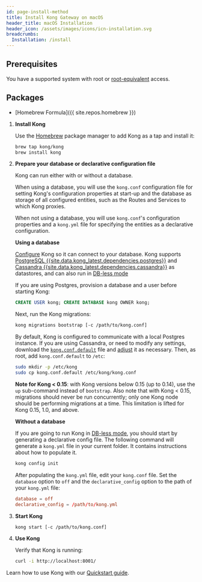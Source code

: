 ```yaml
---
id: page-install-method
title: Install Kong Gateway on macOS
header_title: macOS Installation
header_icon: /assets/images/icons/icn-installation.svg
breadcrumbs:
  Installation: /install
---
```


## Prerequisites

You have a supported system with root or [root-equivalent](/gateway/{{page.kong_version}}/plan-and-deploy/kong-user) access.

## Packages

- [Homebrew Formula]({{ site.repos.homebrew }})

1. **Install Kong**

    Use the [Homebrew](https://brew.sh/) package manager to add Kong as a tap and install it:

    ```bash
    brew tap kong/kong
    brew install kong
    ```

2. **Prepare your database or declarative configuration file**

    Kong can run either with or without a database.

    When using a database, you will use the `kong.conf` configuration file for setting Kong's
    configuration properties at start-up and the database as storage of all configured entities,
    such as the Routes and Services to which Kong proxies.

    When not using a database, you will use `kong.conf`'s configuration properties and a `kong.yml`
    file for specifying the entities as a declarative configuration.

    **Using a database**

    [Configure][configuration] Kong so it can connect to your database. Kong supports
    [PostgreSQL {{site.data.kong_latest.dependencies.postgres}}](http://www.postgresql.org/) and
    [Cassandra {{site.data.kong_latest.dependencies.cassandra}}](http://cassandra.apache.org/) as datastores, and
    can also run in [DB-less mode](/gateway-oss/latest/db-less-and-declarative-config/)

    If you are using Postgres, provision a database and a user before starting Kong:

    ```sql
    CREATE USER kong; CREATE DATABASE kong OWNER kong;
    ```

    Next, run the Kong migrations:

    ```bash
    kong migrations bootstrap [-c /path/to/kong.conf]
    ```
    By default, Kong is configured to communicate with a local Postgres instance.
    If you are using Cassandra, or need to modify any settings, download the [`kong.conf.default`](https://raw.githubusercontent.com/Kong/kong/master/kong.conf.default) file and [adjust][configuration] it as necessary.
    Then, as root, add `kong.conf.default` to `/etc`:

    ```bash
    sudo mkdir -p /etc/kong
    sudo cp kong.conf.default /etc/kong/kong.conf
    ```

    **Note for Kong < 0.15**: with Kong versions below 0.15 (up to 0.14), use
    the `up` sub-command instead of `bootstrap`. Also note that with Kong <
    0.15, migrations should never be run concurrently; only one Kong node
    should be performing migrations at a time. This limitation is lifted for
    Kong 0.15, 1.0, and above.

    **Without a database**

    If you are going to run Kong in [DB-less mode](/gateway-oss/latest/db-less-and-declarative-config/),
    you should start by generating a declarative config file. The following command will generate a `kong.yml`
    file in your current folder. It contains instructions about how to populate it.

    ``` bash
    kong config init
    ```

    After populating the `kong.yml` file, edit your `kong.conf` file. Set the `database` option
    to `off` and the `declarative_config` option to the path of your `kong.yml` file:

    ``` conf
    database = off
    declarative_config = /path/to/kong.yml
    ```

3. **Start Kong**

    ```bash
    kong start [-c /path/to/kong.conf]
    ```

4. **Use Kong**

    Verify that Kong is running:

    ```bash
    curl -i http://localhost:8001/
    ```

Learn how to use Kong with our [Quickstart guide](/gateway/latest/get-started/quickstart/).

[configuration]: /gateway-oss/latest/configuration#database
